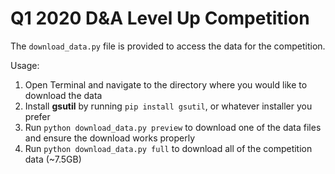 # Q1 2020 D&A Level Up Competition

The ```download_data.py``` file is provided to access the data for the competition. 

Usage:
1. Open Terminal and navigate to the directory where you would like to download the data
2. Install **gsutil** by running ```pip install gsutil```, or whatever installer you prefer
3. Run ```python download_data.py preview``` to download one of the data files and ensure the download works properly
4. Run ```python download_data.py full``` to download all of the competition data (~7.5GB)
